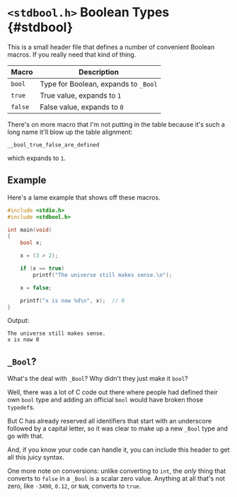 <!-- Beej's guide to C

# vim: ts=4:sw=4:nosi:et:tw=72
-->

# `<stdbool.h>` Boolean Types {#stdbool}

This is a small header file that defines a number of convenient Boolean
macros. If you really need that kind of thing.

|Macro  |Description                         |
|-------|------------------------------------|
|`bool` |Type for Boolean, expands to `_Bool`|
|`true` |True value, expands to `1`          |
|`false`|False value, expands to `0`         |

There's on more macro that I'm not putting in the table because it's
such a long name it'll blow up the table alignment:

``` {.c}
__bool_true_false_are_defined
```

which expands to `1`.

## Example

Here's a lame example that shows off these macros.

``` {.c .numberLines}
#include <stdio.h>
#include <stdbool.h>

int main(void)
{
    bool x;

    x = (3 > 2);

    if (x == true)
        printf("The universe still makes sense.\n");

    x = false;

    printf("x is now %d\n", x);  // 0
}
```

Output:

``` {.default}
The universe still makes sense.
x is now 0
```

## `_Bool`?

What's the deal with `_Bool`? Why didn't they just make it `bool`?

Well, there was a lot of C code out there where people had defined their
own `bool` type and adding an official `bool` would have broken those
`typedef`s. 

But C has already reserved all identifiers that start with an underscore
followed by a capital letter, so it was clear to make up a new `_Bool`
type and go with that.

And, if you know your code can handle it, you can include this header to
get all this juicy syntax.

One more note on conversions: unlike converting to `int`, the _only_
thing that converts to `false` in a `_Bool` is a scalar zero value.
Anything at all that's not zero, like `-3490`, `0.12`, or `NaN`,
converts to `true`.